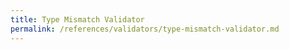 ```yaml
---
title: Type Mismatch Validator
permalink: /references/validators/type-mismatch-validator.md
---
```

